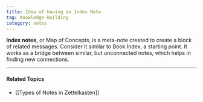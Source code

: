 ```yaml
---
title: Idea of having an Index Note
tag: Knowledge-building 
category: notes
---
```


**Index notes**, or Map of Concepts, is a meta-note created to create a block of related messages. Consider it similar to Book Index, a starting point. It works as a bridge between similar, but unconnected notes, which helps in finding new connections.

---
#### Related Topics
- [[Types of Notes in Zettelkasten]]
